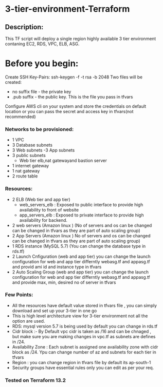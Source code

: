 # 3-tier-environment-Terraform

## Description:
This TF script will deploy a single region highly available 3 tier environment contaning EC2, RDS, VPC, ELB, ASG.

# Before you begin:
Create SSH Key-Pairs:
ssh-keygen -f <path to key file and name prefix> -t rsa -b 2048
Two files will be created:
 - no suffix file - the private key
 - .pub suffix - the public key. This is the file you pass in tfvars
  
 Configure AWS cli on your system and store the credentials on default location or you can pass the secret and access key in tfvars(not recommended)
 
  ### Networks to be provisioned:
- 1 VPC 
- 3 Database subnets 
- 3 Web subnets 
 -3 App subnets 
- 3  public subnets
    - Web tier elb,nat gatewayand bastion server 
- 1 internet gateway
- 1 nat gateway
- 2 route table

### Resources:
- 2 ELB (Web tier and app tier)
    - web_servers_elb : Exposed to public interface to provide high availability to front of website
    - app_servers_elb : Exposed to private interface to provide high availability for backend.
- 2 web servers (Amazon linux ) (No of servers and os  can be changed  can be changed in tfvars as they are part of auto scaling group) 
- 2 App Servers (Amazon linux ) No of servers and os can be changed  can be changed in tfvars as they are part of auto scaling group) 
- 1 RDS instance (MySQL 5.7) (You can change the database type in rds.tf)
- 2 Launch Cnfiguration (web and app tier) you can change the launch configuration for web and app tier differntly webasg.tf and appasg.tf and provid ami id and instance type in tfvars
- 2 Auto Scaling Group (web and app tier) you can change the launch configuration for web and app tier differntly webasg.tf and appasg.tf and provide max, min, desired no of server in tfvars
### Few Points:
- All the resources have default value stored in tfvars file , you can simply download and set up your 3-tier in one go
- This is high level architecture view for 3-tier environment not all the option are used. 
- RDS: mysql version 5.7 is being used by default you can change in rds.tf
- Cidr block :- By Default vpc cidr is taken as /16 and can be chnaged , but make sure you are making changes in vpc.tf as subnets are defines in /24.
- Availability Zone : Each subnet is assigned one availability zone with cidr block as /24. Ypu can change number of az and subnets for each tier in tfvars
- Region : you can change region in tfvars file by default its ap-south-1
- Security groups have essential rules only you can edit as per your req.

### Tested on Terraform 13.2
